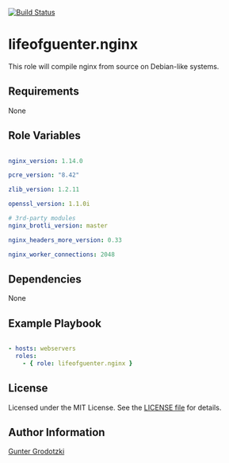 [![Build Status](https://travis-ci.org/lifeofguenter/ansible-role-nginx.svg?branch=master)](https://travis-ci.org/lifeofguenter/ansible-role-nginx)

# lifeofguenter.nginx

This role will compile nginx from source on Debian-like systems.

## Requirements

None

## Role Variables

```yaml

nginx_version: 1.14.0

pcre_version: "8.42"

zlib_version: 1.2.11

openssl_version: 1.1.0i

# 3rd-party modules
nginx_brotli_version: master

nginx_headers_more_version: 0.33

nginx_worker_connections: 2048

```

## Dependencies

None

## Example Playbook

```yaml

- hosts: webservers
  roles:
    - { role: lifeofguenter.nginx }
```

## License

Licensed under the MIT License. See the [LICENSE file](LICENSE) for details.

## Author Information

[Gunter Grodotzki](https://lifeofguenter.de)
